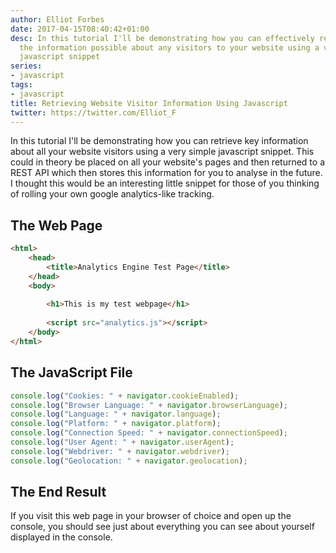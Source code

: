 ```yaml
---
author: Elliot Forbes
date: 2017-04-15T08:40:42+01:00
desc: In this tutorial I'll be demonstrating how you can effectively retrieve all
  the information possible about any visitors to your website using a very simple
  javascript snippet
series:
- javascript
tags:
- javascript
title: Retrieving Website Visitor Information Using Javascript
twitter: https://twitter.com/Elliot_F
---
```


<p>In this tutorial I'll be demonstrating how you can retrieve key information about all your website visitors using a very simple javascript snippet. This could in theory be placed on all your website's pages and then returned to a REST API which then stores this information for you to analyse in the future. I thought this would be an interesting little snippet for those of you thinking of rolling your own google analytics-like tracking.</p>

<h2>The Web Page</h2>

```html
<html>
    <head>
        <title>Analytics Engine Test Page</title>
    </head>
    <body>
        
        <h1>This is my test webpage</h1>
        
        <script src="analytics.js"></script>
    </body>
</html>
```

<h2>The JavaScript File</h2>

```js
console.log("Cookies: " + navigator.cookieEnabled);
console.log("Browser Language: " + navigator.browserLanguage);
console.log("Language: " + navigator.language);
console.log("Platform: " + navigator.platform);
console.log("Connection Speed: " + navigator.connectionSpeed);
console.log("User Agent: " + navigator.userAgent);
console.log("Webdriver: " + navigator.webdriver);
console.log("Geolocation: " + navigator.geolocation);
```

<h2>The End Result</h2>

<p>If you visit this web page in your browser of choice and open up the console, you should see just about everything you can see about yourself displayed in the console. </p>